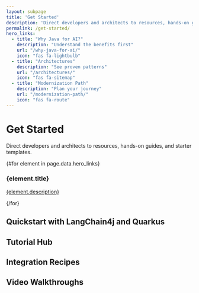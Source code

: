 ```yaml
---
layout: subpage
title: 'Get Started'
description: 'Direct developers and architects to resources, hands-on guides, and starter templates.'
permalink: /get-started/
hero_links:
  - title: "Why Java for AI?"
    description: "Understand the benefits first"
    url: "/why-java-for-ai/"
    icon: "fas fa-lightbulb"
  - title: "Architectures"
    description: "See proven patterns"
    url: "/architectures/"
    icon: "fas fa-sitemap"
  - title: "Modernization Path"
    description: "Plan your journey"
    url: "/modernization-path/"
    icon: "fas fa-route"
---
```


# Get Started

Direct developers and architects to resources, hands-on guides, and starter templates.

<div class="subpage-hero">
  <div class="subpage-hero-links">
    {#for element in page.data.hero_links}
      <div class="subpage-hero-link">        
          <i class="hero-link-icon {element.icon}"></i>
        <h3>{element.title}</h3>
        <p><a href="{element.url}">{element.description}</a></p>
      </div>
    {/for}
  </div>
</div>


## Quickstart with LangChain4j and Quarkus

## Tutorial Hub

## Integration Recipes

## Video Walkthroughs